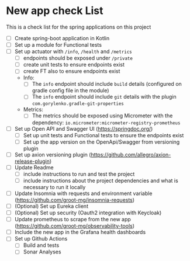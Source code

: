 # New app check List

This is a check list for the spring applications on this project

- [ ] Create spring-boot application in Kotlin
- [ ] Set up a module for Functional tests
- [ ] Set up actuator with `/info`, `/health` and `/metrics`
     - [ ] endpoints should be exposed under `/private`
     - [ ] create unit tests to ensure endpoints exist
     - [ ] create FT also to ensure endpoints exist
     - Info:
        - [ ] The `info` endpoint should include `build` details (configured on gradle config file in the module)
        - [ ] The `info` endpoint should include `git` details with the plugin `com.gorylenko.gradle-git-properties`
     - Metrics:
        - [ ] The metrics should be exposed using Micrometer with the dependency: `io.micrometer:micrometer-registry-prometheus` 
- [ ] Set up Open API and Swagger UI (https://springdoc.org/)
     - [ ] Set up unit tests and Functional tests to ensure the endpoints exist
     - [ ] Set up the app version on the OpenApi/Swagger from versioning plugin
- [ ] Set up axion versioning plugin (https://github.com/allegro/axion-release-plugin)
- [ ] Update Readme
    - [ ] include instructions to run and test the project
    - [ ] include instructions about the project dependencies and what is necessary to run it locally
- [ ] Update Insomnia with requests and environment variable (https://github.com/groot-mg/insomnia-requests)
- [ ] (Optional) Set up Eureka client
- [ ] (Optional) Set up security (Oauth2 integration with Keycloak)
- [ ] Update prometheus to scrape from the new app (https://github.com/groot-mg/observability-tools)
- [ ] Include the new app in the Grafana health dashboards
- [ ] Set up Github Actions
   - [ ] Build and tests
   - [ ] Sonar Analyses